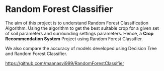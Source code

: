 # Random Forest Classifier
The aim of this project is to understand Random Forest Classification Algorithm.
Using the algorithm to get the best suitable crop for a given set of soil parameters and surrounding settings parameters.
Hence, a **Crop Recommendation System** Project using Random Forest Classifier.

We also compare the accuracy of models developed using Decision Tree and Random Forest Classifier.

https://github.com/maanasvi999/RandomForestClassifier
